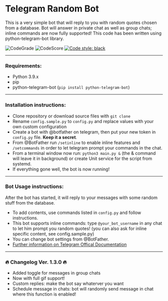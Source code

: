 # Telegram Random Bot

This is a very simple bot that will reply to you with random quotes chosen from a database.
Bot will answer in private chat as well as group chats; inline commands are now fully supported!
This code has been written using python-telegram-bot library.

![CodeGrade](https://api.codiga.io/project/31355/status/svg)
![CodeScore](https://api.codiga.io/project/31355/score/svg)
[![Code style: black](https://img.shields.io/badge/code%20style-black-000000.svg)](https://github.com/psf/black)

---
### Requirements:
- Python 3.9.x
- pip
- python-telegram-bot (```pip install python-telegram-bot```)

---
### Installation instructions:
- Clone repository or download source files with ```git clone```
- Rename ```config.sample.py``` to ```config.py``` and replace values with your own custom configuration
- Create a bot with @botfather on telegram, then put your new token in ```config.py``` file. **Keep it a secret**.
- From @BotFather run ```/setinline``` to enable inline features and ```/setcommands``` in order to let telegram prompt your commands in the chat.
- From a terminal window now run: ```python3 main.py &``` (the & command will leave it in background) or create Unit service for the script from systemd.
- If everything gone well, the bot is now running!
  
---
### Bot Usage instructions:
After the bot has started, it will reply to your messages with some random stuff from the database.  
- To add contents, use commands listed in ```config.py``` and follow instructions.
- This bot supports inline commands: type ```@your_bot_username``` in any chat to let him prompt you random quotes! (you can also ask for inline specific content, see config.sample.py)
- You can change bot settings from @BotFather. 
- [Further information on Telegram Offical Documentation](https://core.telegram.org/bots/api)

***

### 🔥 Changelog Ver. 1.3.0 🔥
- Added toggle for messages in group chats
- Now with full gif support!
- Custom replies: make the bot say whaterver you want
- Schedule message in chats: bot will randomly send message in chat where this function is enabled!
